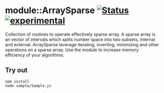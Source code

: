 
# module::ArraySparse [![Status](https://github.com/Wandalen/wArraySparse/workflows/Test/badge.svg)](https://github.com/Wandalen/wArraySparse/actions?query=workflow%3ATest) [![experimental](https://img.shields.io/badge/stability-experimental-orange.svg)](https://github.com/emersion/stability-badges#experimental)

Collection of routines to operate effectively sparse array. A sparse array is an vector of intervals which splits number space into two subsets, internal and external. ArraySparse leverage iterating, inverting, minimizing and other operations on a sparse array. Use the module to increase memory efficiency of your algorithms.

## Try out
```
npm install
node sample/Sample.js
```



























































